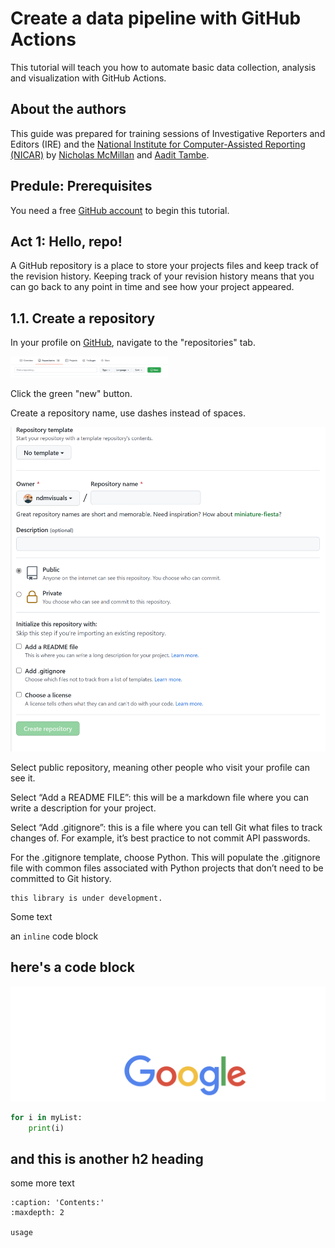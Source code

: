 <!-- % GitHub Actions Data Pipeline documentation master file, created by
% sphinx-quickstart on Mon Feb 28 18:59:11 2022.
% You can adapt this file completely to your liking, but it should at least
% contain the root `toctree` directive.
 -->
# Create a data pipeline with GitHub Actions

This tutorial will teach you how to automate basic data collection, analysis and visualization with GitHub Actions.

## About the authors

This guide was prepared for training sessions of Investigative Reporters and Editors (IRE) and the [National Institute for Computer-Assisted Reporting (NICAR)](https://www.ire.org/training/conferences/nicar-2022/) by [Nicholas McMillan](https://www.nickmcmillan.com/) and [Aadit Tambe](https://aadittambe.com/).

## Predule: Prerequisites

You need a free [GitHub account](https://github.com/) to begin this tutorial.

## Act 1: Hello, repo!

A GitHub repository is a place to store your projects files and keep track of the revision history. Keeping track of your revision history means that you can go back to any point in time and see how your project appeared. 

## 1.1. Create a repository

In your profile on [GitHub](https://github.com/), navigate to the "repositories" tab.

<img src="./_static/image1.png" alt="create a repo" width="50%"/>

Click the green "new" button.

Create a repository name, use dashes instead of spaces.

![create a repo](./_static/image2.png)

Select public repository, meaning other people who visit your profile can see it. 

Select “Add a README FILE”: this will be a markdown file where you can write a description for your project.

Select “Add .gitignore”: this is a file where you can tell Git what files to track changes of. For example, it’s best practice to not commit API passwords.

For the .gitignore template, choose Python. This will populate the .gitignore file with common files associated with Python projects that don’t need to be committed to Git history. 




```{warning}
this library is under development.

```
Some text 


an `inline` code block

## here's a code block


![goooooogle](./_static/google.png)

```python
for i in myList:
    print(i)
```

## and this is another h2 heading

some more text 

```{toctree}
:caption: 'Contents:'
:maxdepth: 2

usage
```


